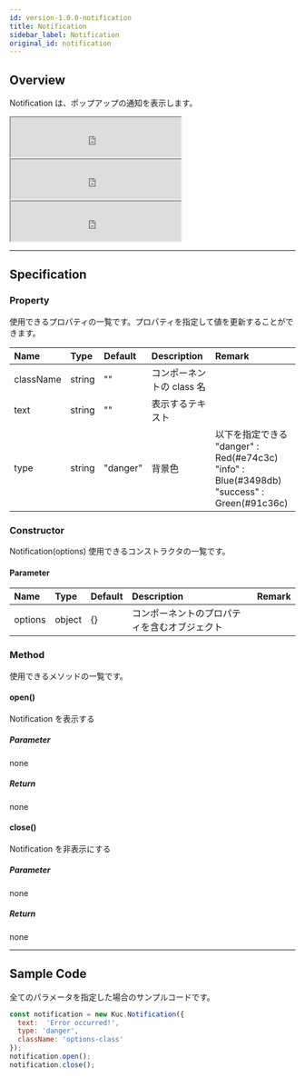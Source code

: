 ```yaml
---
id: version-1.0.0-notification
title: Notification
sidebar_label: Notification
original_id: notification
---
```


## Overview

Notification は、ポップアップの通知を表示します。

<iframe src="https://kuc-storybook.netlify.app/iframe.html?id=notification--documentinfo" title="notification info image" height="70px"></iframe>

<iframe src="https://kuc-storybook.netlify.app/iframe.html?id=notification--documentsuccess" title="notification success image" height="70px"></iframe>

<iframe src="https://kuc-storybook.netlify.app/iframe.html?id=notification--documenterror" title="notification error image" height="70px"></iframe>

---

## Specification

### Property

使用できるプロパティの一覧です。プロパティを指定して値を更新することができます。

| Name | Type | Default | Description | Remark |
| :--- | :--- | :--- | :--- | :--- |
| className | string | "" | コンポーネントの class 名 ||
| text | string | "" | 表示するテキスト ||
| type | string | "danger" | 背景色 | 以下を指定できる<br>"danger" : Red(#e74c3c)<br>"info" : Blue(#3498db)<br>"success" : Green(#91c36c) |

### Constructor

Notification(options)
使用できるコンストラクタの一覧です。

#### Parameter
| Name | Type | Default | Description | Remark |
| :--- | :--- | :--- | :--- | :--- |
| options | object | {} | コンポーネントのプロパティを含むオブジェクト | |

### Method

使用できるメソッドの一覧です。

#### open()
Notification を表示する

##### Parameter
none

##### Return
none

#### close()
Notification を非表示にする

##### Parameter
none

##### Return
none

---
## Sample Code

全てのパラメータを指定した場合のサンプルコードです。

```javascript
const notification = new Kuc.Notification({
  text:  'Error occurred!',
  type: 'danger',
  className: 'options-class'
});
notification.open();
notification.close();
```
